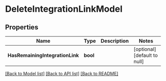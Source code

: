 # DeleteIntegrationLinkModel

## Properties
Name | Type | Description | Notes
------------ | ------------- | ------------- | -------------
**HasRemainingIntegrationLink** | **bool** |  | [optional] [default to null]

[[Back to Model list]](../README.md#documentation-for-models) [[Back to API list]](../README.md#documentation-for-api-endpoints) [[Back to README]](../README.md)

